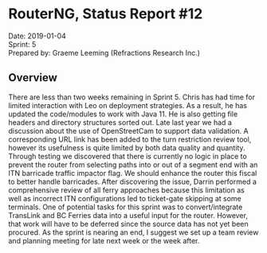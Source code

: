 # RouterNG, Status Report #12

Date: 2019-01-04<br>
Sprint: 5<br>
Prepared by: Graeme Leeming (Refractions Research Inc.)

## Overview
There are less than two weeks remaining in Sprint 5. Chris has had time for limited interaction with Leo on deployment strategies. As a result, he has updated the code/modules to work with Java 11. He is also getting file headers and directory structures sorted out.
Late last year we had a discussion about the use of OpenStreetCam to support data validation. A corresponding URL link has been added to the turn restriction review tool, however its usefulness is quite limited by both data quality and quantity.
Through testing we discovered that there is currently no logic in place to prevent the router from selecting paths into or out of a segment end with an ITN barricade traffic impactor flag. We should enhance the router this fiscal to better handle barricades. After discovering the issue, Darrin performed a comprehensive review of all ferry approaches because this limitation as well as incorrect ITN configurations led to ticket-gate skipping at some terminals.
One of potential tasks for this sprint was to convert/integrate TransLink and BC Ferries data into a useful input for the router. However, that work will have to be deferred since the source data has not yet been procured.
As the sprint is nearing an end, I suggest we set up a team review and planning meeting for late next week or the week after.
